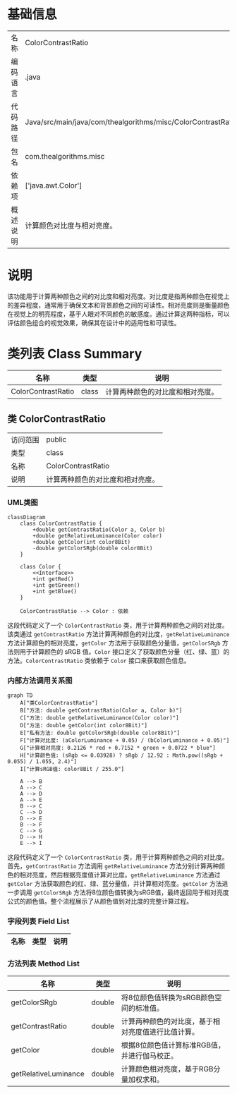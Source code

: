# 基础信息

|      |      |
|------|------|
| 名称 | ColorContrastRatio |
| 编码语言 | .java |
| 代码路径 | Java/src/main/java/com/thealgorithms/misc/ColorContrastRatio.java |
| 包名 | com.thealgorithms.misc |
| 依赖项 | ['java.awt.Color'] |
| 概述说明 | 计算颜色对比度与相对亮度。 |

# 说明

该功能用于计算两种颜色之间的对比度和相对亮度。对比度是指两种颜色在视觉上的差异程度，通常用于确保文本和背景颜色之间的可读性。相对亮度则是衡量颜色在视觉上的明亮程度，基于人眼对不同颜色的敏感度。通过计算这两种指标，可以评估颜色组合的视觉效果，确保其在设计中的适用性和可读性。

# 类列表 Class Summary

| 名称   | 类型  | 说明 |
|-------|------|-------------|
| ColorContrastRatio | class | 计算两种颜色的对比度和相对亮度。 |



## 类 ColorContrastRatio

|      |      |
|------|------|
| 访问范围 | public |
| 类型 | class |
| 名称 | ColorContrastRatio |
| 说明 | 计算两种颜色的对比度和相对亮度。 |


### UML类图

```mermaid
classDiagram
    class ColorContrastRatio {
        +double getContrastRatio(Color a, Color b)
        +double getRelativeLuminance(Color color)
        +double getColor(int color8Bit)
        -double getColorSRgb(double color8Bit)
    }

    class Color {
        <<Interface>>
        +int getRed()
        +int getGreen()
        +int getBlue()
    }

    ColorContrastRatio --> Color : 依赖
```

这段代码定义了一个 `ColorContrastRatio` 类，用于计算两种颜色之间的对比度。该类通过 `getContrastRatio` 方法计算两种颜色的对比度，`getRelativeLuminance` 方法计算颜色的相对亮度，`getColor` 方法用于获取颜色分量值，`getColorSRgb` 方法则用于计算颜色的 sRGB 值。`Color` 接口定义了获取颜色分量（红、绿、蓝）的方法。`ColorContrastRatio` 类依赖于 `Color` 接口来获取颜色信息。


### 内部方法调用关系图

```mermaid
graph TD
    A["类ColorContrastRatio"]
    B["方法: double getContrastRatio(Color a, Color b)"]
    C["方法: double getRelativeLuminance(Color color)"]
    D["方法: double getColor(int color8Bit)"]
    E["私有方法: double getColorSRgb(double color8Bit)"]
    F["计算对比度: (aColorLuminance + 0.05) / (bColorLuminance + 0.05)"]
    G["计算相对亮度: 0.2126 * red + 0.7152 * green + 0.0722 * blue"]
    H["计算颜色值: (sRgb <= 0.03928) ? sRgb / 12.92 : Math.pow((sRgb + 0.055) / 1.055, 2.4)"]
    I["计算sRGB值: color8Bit / 255.0"]

    A --> B
    A --> C
    A --> D
    A --> E
    B --> C
    C --> D
    D --> E
    B --> F
    C --> G
    D --> H
    E --> I
```

这段代码定义了一个 `ColorContrastRatio` 类，用于计算两种颜色之间的对比度。首先，`getContrastRatio` 方法调用 `getRelativeLuminance` 方法分别计算两种颜色的相对亮度，然后根据亮度值计算对比度。`getRelativeLuminance` 方法通过 `getColor` 方法获取颜色的红、绿、蓝分量值，并计算相对亮度。`getColor` 方法进一步调用 `getColorSRgb` 方法将8位颜色值转换为sRGB值，最终返回用于相对亮度公式的颜色值。整个流程展示了从颜色值到对比度的完整计算过程。

### 字段列表 Field List

| 名称  | 类型  | 说明 |
|-------|-------|------|

### 方法列表 Method List

| 名称  | 类型  | 说明 |
|-------|-------|------|
| getColorSRgb | double | 将8位颜色值转换为sRGB颜色空间的标准值。 |
| getContrastRatio | double | 计算两种颜色的对比度，基于相对亮度值进行比值计算。 |
| getColor | double | 根据8位颜色值计算标准RGB值，并进行伽马校正。 |
| getRelativeLuminance | double | 计算颜色相对亮度，基于RGB分量加权求和。 |




